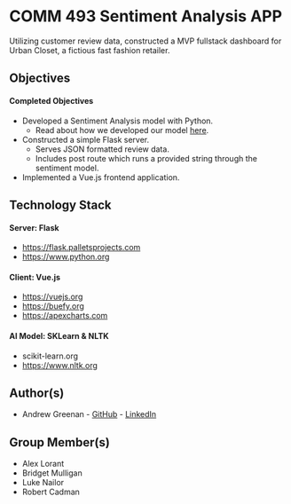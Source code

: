 # COMM 493 Sentiment Analysis APP
Utilizing customer review data, constructed a MVP fullstack dashboard for Urban Closet, a fictious fast fashion retailer.

## Objectives ##
#### Completed Objectives #### 
* Developed a Sentiment Analysis model with Python.
  - Read about how we developed our model [here](server/model8202/MODELNOTES.md).
* Constructed a simple Flask server. 
  - Serves JSON formatted review data.
  - Includes post route which runs a provided string through the sentiment model.
* Implemented a Vue.js frontend application.

## Technology Stack ##
#### Server: Flask ####
* https://flask.palletsprojects.com
* https://www.python.org

#### Client: Vue.js ####
* https://vuejs.org
* https://buefy.org
* https://apexcharts.com

#### AI Model: SKLearn & NLTK ####
* scikit-learn.org
* https://www.nltk.org

## Author(s) ##
* Andrew Greenan - [GitHub](https://github.com/greenan8) - [LinkedIn](https://www.linkedin.com/in/andrewbgreenan/)

## Group Member(s) ##
* Alex Lorant
* Bridget Mulligan
* Luke Nailor
* Robert Cadman
